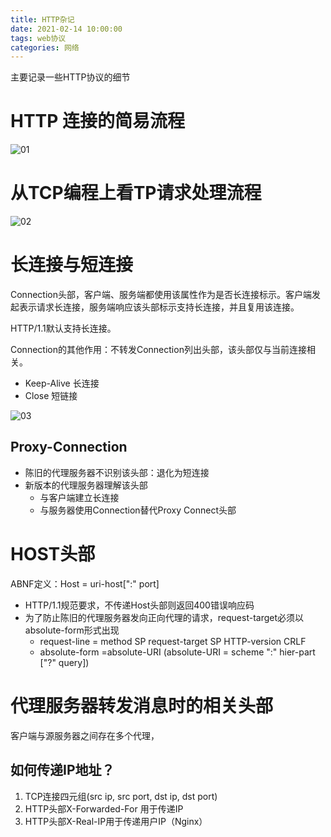 ```yaml
---
title: HTTP杂记
date: 2021-02-14 10:00:00
tags: web协议
categories: 网络
---
```


主要记录一些HTTP协议的细节
<!-- more -->

# HTTP 连接的简易流程
![01](/image/web/HTTP连接请求流程.png)

# 从TCP编程上看TP请求处理流程
![02](/image/web/TCP编程上看HTTP请求流程.png)

# 长连接与短连接
Connection头部，客户端、服务端都使用该属性作为是否长连接标示。客户端发起表示请求长连接，服务端响应该头部标示支持长连接，并且复用该连接。

HTTP/1.1默认支持长连接。

Connection的其他作用：不转发Connection列出头部，该头部仅与当前连接相关。

- Keep-Alive 长连接
- Close 短链接

![03](/image/web/短连接与长连接.png)

## Proxy-Connection
- 陈旧的代理服务器不识别该头部：退化为短连接
- 新版本的代理服务器理解该头部
    - 与客户端建立长连接
    - 与服务器使用Connection替代Proxy Connect头部

# HOST头部
ABNF定义：Host = uri-host[":" port]
- HTTP/1.1规范要求，不传递Host头部则返回400错误响应码
- 为了防止陈旧的代理服务器发向正向代理的请求，request-target必须以absolute-form形式出现
    - request-line = method SP request-target SP HTTP-version CRLF
    - absolute-form =absolute-URI (absolute-URI = scheme ":" hier-part ["?" query])

# 代理服务器转发消息时的相关头部
客户端与源服务器之间存在多个代理，

## 如何传递IP地址？
1. TCP连接四元组(src ip, src port, dst ip, dst port)
2. HTTP头部X-Forwarded-For 用于传递IP
3. HTTP头部X-Real-IP用于传递用户IP（Nginx）

